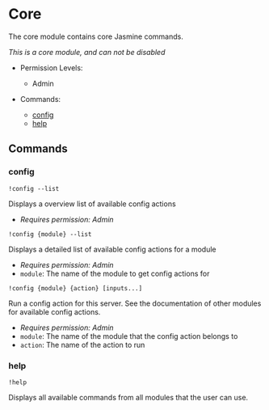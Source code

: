 # Core
The core module contains core Jasmine commands.

*This is a core module, and can not be disabled*

- Permission Levels:
    - Admin


- Commands:
    - [config](#config)
    - [help](#help)

## Commands

### config
```
!config --list
```
Displays a overview list of available config actions

* *Requires permission: Admin*

```
!config {module} --list
```
Displays a detailed list of available config actions for a module

* *Requires permission: Admin*
* `module`: The name of the module to get config actions for

```
!config {module} {action} [inputs...]
```
Run a config action for this server. See the documentation of other modules for 
available config actions.

* *Requires permission: Admin*
* `module`: The name of the module that the config action belongs to
* `action`: The name of the action to run

### help
```
!help
```

Displays all available commands from all modules that the user can use.
